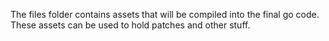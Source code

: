 The files folder contains assets that will be compiled into the final go code.
These assets can be used to hold patches and other stuff.
